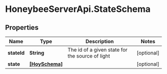 # HoneybeeServerApi.StateSchema

## Properties
Name | Type | Description | Notes
------------ | ------------- | ------------- | -------------
**stateId** | **String** | The id of a given state for the source of light | [optional] 
**state** | [**[HoySchema]**](HoySchema.md) |  | [optional] 


